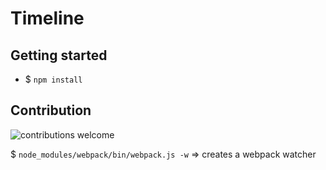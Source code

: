 # Timeline

## Getting started
- $ `npm install`

## Contribution

![contributions welcome](https://img.shields.io/badge/contributions-welcome-brightgreen.svg?style=flat)

$ `node_modules/webpack/bin/webpack.js -w` => creates a webpack watcher
